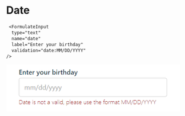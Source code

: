 #   Date

```
 <FormulateInput
  type="text"
  name="date"
  label="Enter your birthday"
  validation="date:MM/DD/YYYY"
/>
```

![](images\date.png)

 